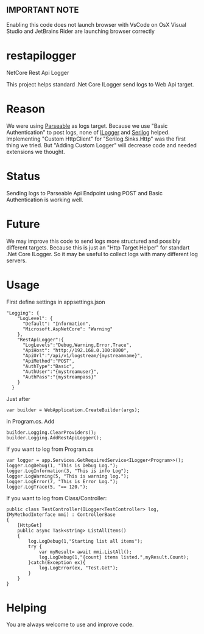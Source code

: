 ## IMPORTANT NOTE ##
Enabling this code does not launch browser with VsCode on OsX
Visual Studio and JetBrains Rider are launching browser correctly

# restapilogger
NetCore Rest Api Logger


This project helps standard .Net Core ILogger send logs to Web Api target.

# Reason

We were using [Parseable](https://www.parseable.com/) as logs target.
Because we use "Basic Authentication" to post logs, none of [ILogger](https://learn.microsoft.com/en-us/aspnet/core/fundamentals/logging/?view=aspnetcore-8.0) and [Serilog](https://serilog.net/) helped.
Implementing "Custom HttpClient" for "Serilog.Sinks.Http" was the first thing we tried. But "Adding Custom Logger" will decrease code and needed extensions we thought.

# Status

Sending logs to Parseable Api Endpoint using POST and Basic Authentication is working well.

# Future

We may improve this code to send logs more structured and possibly different targets.
Because this is just an "Http Target Helper" for standart .Net Core ILogger.
So it may be useful to collect logs with many different log servers.

# Usage

First define settings in appsettings.json

```
"Logging": {
    "LogLevel": {
      "Default": "Information",
      "Microsoft.AspNetCore": "Warning"
    },
    "RestApiLogger":{
      "LogLevels":"Debug,Warning,Error,Trace",
      "ApiHost": "http://192.168.0.100:8000",
      "ApiUrl":"/api/v1/logstream/{mystreamname}",
      "ApiMethod":"POST",
      "AuthType":"Basic",
      "AuthUser":"{mystreamuser}",
      "AuthPass":"{mystreampass}"
    }
  }
```

Just after
```
var builder = WebApplication.CreateBuilder(args);
```
in Program.cs. Add
```
builder.Logging.ClearProviders();
builder.Logging.AddRestApiLogger();
```

If you want to log from Program.cs

```
var logger = app.Services.GetRequiredService<ILogger<Program>>();
logger.LogDebug(1, "This is Debug Log.");
logger.LogInformation(3, "This is info Log");
logger.LogWarning(5, "This is warning log.");
logger.LogError(7, "This is Error Log.");
logger.LogTrace(5, "== 120.");
```

If you want to log from Class/Controller:
```
public class TestController(ILogger<TestController> log, IMyMethodInterface mmi) : ControllerBase
{
    [HttpGet]
    public async Task<string> ListAllItems()
    {
        log.LogDebug(1,"Starting list all items");
        try {
            var myResult= await mmi.ListAll();
            log.LogDebug(1,"{count} items listed.",myResult.Count);
        }catch(Exception ex){
            log.LogError(ex, "Test.Get");
        }
    }
}
```


# Helping

You are always welcome to use and improve code.
